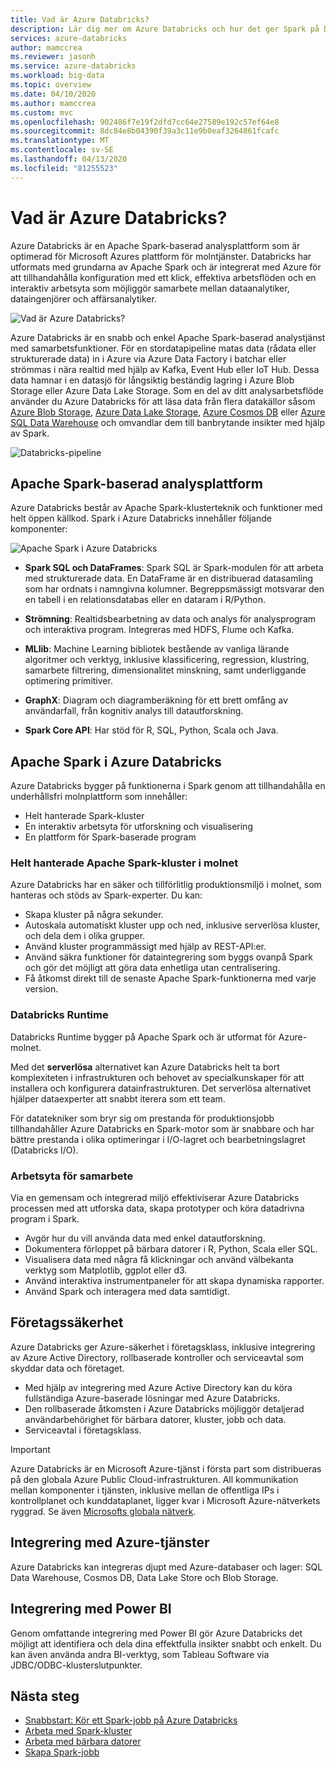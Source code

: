```yaml
---
title: Vad är Azure Databricks?
description: Lär dig mer om Azure Databricks och hur det ger Spark på Databricks till Azure. Azure Databricks är en Apache Spark-baserad analysplattform som är optimerad för Microsoft Azures plattform för molntjänster.
services: azure-databricks
author: mamccrea
ms.reviewer: jasonh
ms.service: azure-databricks
ms.workload: big-data
ms.topic: overview
ms.date: 04/10/2020
ms.author: mamccrea
ms.custom: mvc
ms.openlocfilehash: 902486f7e19f2dfd7cc64e27589e192c57ef64e8
ms.sourcegitcommit: 8dc84e8b04390f39a3c11e9b0eaf3264861fcafc
ms.translationtype: MT
ms.contentlocale: sv-SE
ms.lasthandoff: 04/13/2020
ms.locfileid: "81255523"
---
```

# <a name="what-is-azure-databricks"></a>Vad är Azure Databricks?

Azure Databricks är en Apache Spark-baserad analysplattform som är optimerad för Microsoft Azures plattform för molntjänster. Databricks har utformats med grundarna av Apache Spark och är integrerat med Azure för att tillhandahålla konfiguration med ett klick, effektiva arbetsflöden och en interaktiv arbetsyta som möjliggör samarbete mellan dataanalytiker, dataingenjörer och affärsanalytiker.

![Vad är Azure Databricks?](./media/what-is-azure-databricks/azure-databricks-overview.png "Vad är Azure Databricks?")

Azure Databricks är en snabb och enkel Apache Spark-baserad analystjänst med samarbetsfunktioner. För en stordatapipeline matas data (rådata eller strukturerade data) in i Azure via Azure Data Factory i batchar eller strömmas i nära realtid med hjälp av Kafka, Event Hub eller IoT Hub. Dessa data hamnar i en datasjö för långsiktig beständig lagring i Azure Blob Storage eller Azure Data Lake Storage. Som en del av ditt analysarbetsflöde använder du Azure Databricks för att läsa data från flera datakällor såsom [Azure Blob Storage](../storage/blobs/storage-blobs-introduction.md), [Azure Data Lake Storage](../data-lake-store/index.yml), [Azure Cosmos DB](../cosmos-db/index.yml) eller [Azure SQL Data Warehouse](../synapse-analytics/sql-data-warehouse/index.yml) och omvandlar dem till banbrytande insikter med hjälp av Spark.

![Databricks-pipeline](./media/what-is-azure-databricks/databricks-pipeline.png)

## <a name="apache-spark-based-analytics-platform"></a>Apache Spark-baserad analysplattform

Azure Databricks består av Apache Spark-klusterteknik och funktioner med helt öppen källkod. Spark i Azure Databricks innehåller följande komponenter:

![Apache Spark i Azure Databricks](./media/what-is-azure-databricks/apache-spark-ecosystem-databricks.png "Apache Spark i Azure Databricks")

* **Spark SQL och DataFrames**: Spark SQL är Spark-modulen för att arbeta med strukturerade data. En DataFrame är en distribuerad datasamling som har ordnats i namngivna kolumner. Begreppsmässigt motsvarar den en tabell i en relationsdatabas eller en dataram i R/Python.

* **Strömning**: Realtidsbearbetning av data och analys för analysprogram och interaktiva program. Integreras med HDFS, Flume och Kafka.

* **MLlib**: Machine Learning bibliotek bestående av vanliga lärande algoritmer och verktyg, inklusive klassificering, regression, klustring, samarbete filtrering, dimensionalitet minskning, samt underliggande optimering primitiver.

* **GraphX**: Diagram och diagramberäkning för ett brett omfång av användarfall, från kognitiv analys till datautforskning.

* **Spark Core API**: Har stöd för R, SQL, Python, Scala och Java.

## <a name="apache-spark-in-azure-databricks"></a>Apache Spark i Azure Databricks

Azure Databricks bygger på funktionerna i Spark genom att tillhandahålla en underhållsfri molnplattform som innehåller:

- Helt hanterade Spark-kluster
- En interaktiv arbetsyta för utforskning och visualisering
- En plattform för Spark-baserade program

### <a name="fully-managed-apache-spark-clusters-in-the-cloud"></a>Helt hanterade Apache Spark-kluster i molnet

Azure Databricks har en säker och tillförlitlig produktionsmiljö i molnet, som hanteras och stöds av Spark-experter. Du kan:

* Skapa kluster på några sekunder.
* Autoskala automatiskt kluster upp och ned, inklusive serverlösa kluster, och dela dem i olika grupper. 
* Använd kluster programmässigt med hjälp av REST-API:er. 
* Använd säkra funktioner för dataintegrering som byggs ovanpå Spark och gör det möjligt att göra data enhetliga utan centralisering. 
* Få åtkomst direkt till de senaste Apache Spark-funktionerna med varje version.

### <a name="databricks-runtime"></a>Databricks Runtime
Databricks Runtime bygger på Apache Spark och är utformat för Azure-molnet. 

Med det **serverlösa** alternativet kan Azure Databricks helt ta bort komplexiteten i infrastrukturen och behovet av specialkunskaper för att installera och konfigurera datainfrastrukturen. Det serverlösa alternativet hjälper dataexperter att snabbt iterera som ett team.

För datatekniker som bryr sig om prestanda för produktionsjobb tillhandahåller Azure Databricks en Spark-motor som är snabbare och har bättre prestanda i olika optimeringar i I/O-lagret och bearbetningslagret (Databricks I/O).

### <a name="workspace-for-collaboration"></a>Arbetsyta för samarbete

Via en gemensam och integrerad miljö effektiviserar Azure Databricks processen med att utforska data, skapa prototyper och köra datadrivna program i Spark.

* Avgör hur du vill använda data med enkel datautforskning.
* Dokumentera förloppet på bärbara datorer i R, Python, Scala eller SQL.
* Visualisera data med några få klickningar och använd välbekanta verktyg som Matplotlib, ggplot eller d3.
* Använd interaktiva instrumentpaneler för att skapa dynamiska rapporter.
* Använd Spark och interagera med data samtidigt.

## <a name="enterprise-security"></a>Företagssäkerhet

Azure Databricks ger Azure-säkerhet i företagsklass, inklusive integrering av Azure Active Directory, rollbaserade kontroller och serviceavtal som skyddar data och företaget.

* Med hjälp av integrering med Azure Active Directory kan du köra fullständiga Azure-baserade lösningar med Azure Databricks.
* Den rollbaserade åtkomsten i Azure Databricks möjliggör detaljerad användarbehörighet för bärbara datorer, kluster, jobb och data.
* Serviceavtal i företagsklass. 

> [!IMPORTANT]
>
> Azure Databricks är en Microsoft Azure-tjänst i första part som distribueras på den globala Azure Public Cloud-infrastrukturen. All kommunikation mellan komponenter i tjänsten, inklusive mellan de offentliga IPs i kontrollplanet och kunddataplanet, ligger kvar i Microsoft Azure-nätverkets ryggrad. Se även [Microsofts globala nätverk](https://docs.microsoft.com/azure/networking/microsoft-global-network).


## <a name="integration-with-azure-services"></a>Integrering med Azure-tjänster

Azure Databricks kan integreras djupt med Azure-databaser och lager: SQL Data Warehouse, Cosmos DB, Data Lake Store och Blob Storage. 

## <a name="integration-with-power-bi"></a>Integrering med Power BI
Genom omfattande integrering med Power BI gör Azure Databricks det möjligt att identifiera och dela dina effektfulla insikter snabbt och enkelt. Du kan även använda andra BI-verktyg, som Tableau Software via JDBC/ODBC-klusterslutpunkter.

## <a name="next-steps"></a>Nästa steg

* [Snabbstart: Kör ett Spark-jobb på Azure Databricks](quickstart-create-databricks-workspace-portal.md)
* [Arbeta med Spark-kluster](/azure/databricks/clusters/index)
* [Arbeta med bärbara datorer](/azure/databricks/notebooks/index)
* [Skapa Spark-jobb](/azure/databricks/jobs)

 









